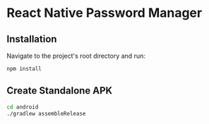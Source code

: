# React Native Password Manager

## Installation

Navigate to the project's root directory and run:

```bash
npm install
```
## Create Standalone APK

```bash
cd android
./gradlew assembleRelease
```
